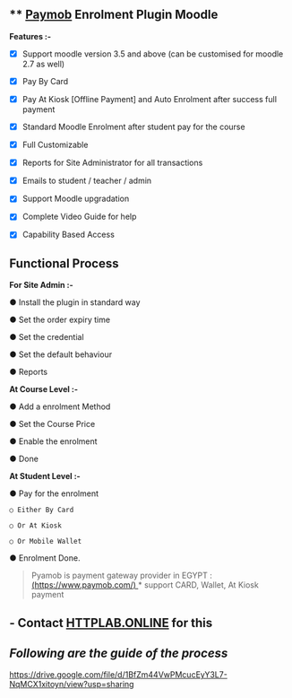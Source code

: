 
  
  

## ** **[Paymob](https://www.paymob.com/) Enrolment Plugin Moodle**

**Features :-**

 - [x] Support moodle version 3.5 and above (can be customised for
       moodle 2.7 as well)
       
  - [x] Pay By Card
       
  - [x]  Pay At Kiosk [Offline Payment] and Auto Enrolment after success
       full payment

- [x] Standard Moodle Enrolment after student pay for the course

- [x] Full Customizable

- [x] Reports for Site Administrator for all transactions

- [x] Emails to student / teacher / admin

- [x] Support Moodle upgradation

- [x] Complete Video Guide for help

- [x] Capability Based Access

## Functional Process

**For Site Admin :-**

● Install the plugin in standard way

● Set the order expiry time

● Set the credential

● Set the default behaviour

● Reports

**At Course Level :-**

● Add a enrolment Method

● Set the Course Price

● Enable the enrolment

● Done

**At Student Level :-**

● Pay for the enrolment

	○ Either By Card

	○ Or At Kiosk
	
	○ Or Mobile Wallet
● Enrolment Done.


> Pyamob is payment gateway provider in EGYPT :
> [(https://www.paymob.com/) ](https://www.paymob.com/)
	* support CARD, Wallet, At Kiosk payment

## - Contact [HTTPLAB.ONLINE](HTTPLAB.ONLINE) for this

## *Following are the guide of the process*


https://drive.google.com/file/d/1BfZm44VwPMcucEyY3L7-NqMCX1xitoyn/view?usp=sharing

